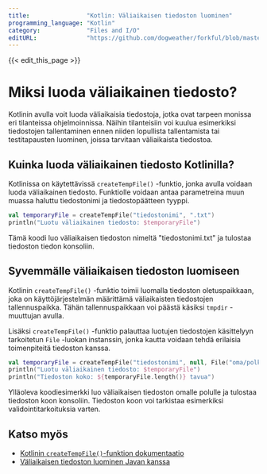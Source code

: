```yaml
---
title:                "Kotlin: Väliaikaisen tiedoston luominen"
programming_language: "Kotlin"
category:             "Files and I/O"
editURL:              "https://github.com/dogweather/forkful/blob/master/content/fi/kotlin/creating-a-temporary-file.md"
---
```


{{< edit_this_page >}}

# Miksi luoda väliaikainen tiedosto?

Kotlinin avulla voit luoda väliaikaisia tiedostoja, jotka ovat tarpeen monissa eri tilanteissa ohjelmoinnissa. Näihin tilanteisiin voi kuulua esimerkiksi tiedostojen tallentaminen ennen niiden lopullista tallentamista tai testitapausten luominen, joissa tarvitaan väliaikaista tiedostoa.

## Kuinka luoda väliaikainen tiedosto Kotlinilla?

Kotlinissa on käytettävissä `createTempFile()` -funktio, jonka avulla voidaan luoda väliaikainen tiedosto. Funktiolle voidaan antaa parametreina muun muassa haluttu tiedostonimi ja tiedostopäätteen tyyppi.

```Kotlin
val temporaryFile = createTempFile("tiedostonimi", ".txt")
println("Luotu väliaikainen tiedosto: $temporaryFile")
```

Tämä koodi luo väliaikaisen tiedoston nimeltä "tiedostonimi.txt" ja tulostaa tiedoston tiedon konsoliin.

## Syvemmälle väliaikaisen tiedoston luomiseen

Kotlinin `createTempFile()` -funktio toimii luomalla tiedoston oletuspaikkaan, joka on käyttöjärjestelmän määrittämä väliaikaisten tiedostojen tallennuspaikka. Tähän tallennuspaikkaan voi päästä käsiksi `tmpdir` -muuttujan avulla.

Lisäksi `createTempFile()` -funktio palauttaa luotujen tiedostojen käsittelyyn tarkoitetun `File` -luokan instanssin, jonka kautta voidaan tehdä erilaisia toimenpiteitä tiedoston kanssa.

```Kotlin
val temporaryFile = createTempFile("tiedostonimi", null, File("oma/polku/"))
println("Luotu väliaikainen tiedosto: $temporaryFile")
println("Tiedoston koko: ${temporaryFile.length()} tavua")
```

Ylläoleva koodiesimerkki luo väliaikaisen tiedoston omalle polulle ja tulostaa tiedoston koon konsoliin. Tiedoston koon voi tarkistaa esimerkiksi validointitarkoituksia varten.

## Katso myös

- [Kotlinin `createTempFile()`-funktion dokumentaatio](https://kotlinlang.org/api/latest/jvm/stdlib/kotlin.io/java.io.-file/create-temp-file.html)
- [Väliaikaisen tiedoston luominen Javan kanssa](https://www.baeldung.com/java-temporary-file)